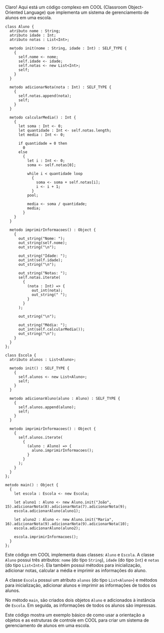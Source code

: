Claro! Aqui está um código complexo em COOL (Classroom Object-Oriented Language) que implementa um sistema de gerenciamento de alunos em uma escola.

```cool
class Aluno {
  atributo nome : String;
  atributo idade : Int;
  atributo notas : List<Int>;
  
  metodo init(nome : String, idade : Int) : SELF_TYPE {
    {
      self.nome <- nome;
      self.idade <- idade;
      self.notas <- new List<Int>;
      self;
    }
  }
  
  metodo adicionarNota(nota : Int) : SELF_TYPE {
    {
      self.notas.append(nota);
      self;
    }
  }
  
  metodo calcularMedia() : Int {
    {
      let soma : Int <- 0;
      let quantidade : Int <- self.notas.length;
      let media : Int <- 0;
      
      if quantidade = 0 then
        0
      else
        {
          let i : Int <- 0;
          soma <- self.notas[0];
          
          while i < quantidade loop
            {
              soma <- soma + self.notas[i];
              i <- i + 1;
            }
          pool;
          
          media <- soma / quantidade;
          media;
        }
    }
  }
  
  metodo imprimirInformacoes() : Object {
    {
      out_string("Nome: ");
      out_string(self.nome);
      out_string("\n");
      
      out_string("Idade: ");
      out_int(self.idade);
      out_string("\n");
      
      out_string("Notas: ");
      self.notas.iterate(
        {
          (nota : Int) => {
            out_int(nota);
            out_string(" ");
          }
        }
      );
      
      out_string("\n");
      
      out_string("Média: ");
      out_int(self.calcularMedia());
      out_string("\n");
    }
  }
};

class Escola {
  atributo alunos : List<Aluno>;
  
  metodo init() : SELF_TYPE {
    {
      self.alunos <- new List<Aluno>;
      self;
    }
  }
  
  metodo adicionarAluno(aluno : Aluno) : SELF_TYPE {
    {
      self.alunos.append(aluno);
      self;
    }
  }
  
  metodo imprimirInformacoes() : Object {
    {
      self.alunos.iterate(
        {
          (aluno : Aluno) => {
            aluno.imprimirInformacoes();
          }
        }
      );
    }
  }
};

metodo main() : Object {
  {
    let escola : Escola <- new Escola;
    
    let aluno1 : Aluno <- new Aluno.init("João", 15).adicionarNota(8).adicionarNota(7).adicionarNota(9);
    escola.adicionarAluno(aluno1);
    
    let aluno2 : Aluno <- new Aluno.init("Maria", 16).adicionarNota(9).adicionarNota(9).adicionarNota(10);
    escola.adicionarAluno(aluno2);
    
    escola.imprimirInformacoes();
  }
};
```

Este código em COOL implementa duas classes: `Aluno` e `Escola`. A classe `Aluno` possui três atributos: `nome` (do tipo `String`), `idade` (do tipo `Int`) e `notas` (do tipo `List<Int>`). Ela também possui métodos para inicialização, adicionar notas, calcular a média e imprimir as informações do aluno.

A classe `Escola` possui um atributo `alunos` (do tipo `List<Aluno>`) e métodos para inicialização, adicionar alunos e imprimir as informações de todos os alunos.

No método `main`, são criados dois objetos `Aluno` e adicionados à instância de `Escola`. Em seguida, as informações de todos os alunos são impressas.

Este código mostra um exemplo básico de como usar a orientação a objetos e as estruturas de controle em COOL para criar um sistema de gerenciamento de alunos em uma escola.
